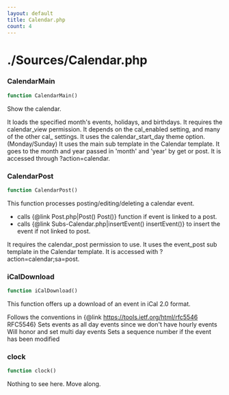 ```yaml
---
layout: default
title: Calendar.php
count: 4
---
```


# ./Sources/Calendar.php

### CalendarMain

```php
function CalendarMain()
```
Show the calendar.

It loads the specified month's events, holidays, and birthdays.
It requires the calendar_view permission.
It depends on the cal_enabled setting, and many of the other cal_ settings.
It uses the calendar_start_day theme option. (Monday/Sunday)
It uses the main sub template in the Calendar template.
It goes to the month and year passed in 'month' and 'year' by get or post.
It is accessed through ?action=calendar.

### CalendarPost

```php
function CalendarPost()
```
This function processes posting/editing/deleting a calendar event.

- calls {@link Post.php|Post() Post()} function if event is linked to a post.
 - calls {@link Subs-Calendar.php|insertEvent() insertEvent()} to insert the event if not linked to post.

It requires the calendar_post permission to use.
It uses the event_post sub template in the Calendar template.
It is accessed with ?action=calendar;sa=post.

### iCalDownload

```php
function iCalDownload()
```
This function offers up a download of an event in iCal 2.0 format.

Follows the conventions in {@link https://tools.ietf.org/html/rfc5546 RFC5546}
Sets events as all day events since we don't have hourly events
Will honor and set multi day events
Sets a sequence number if the event has been modified

### clock

```php
function clock()
```
Nothing to see here. Move along.



